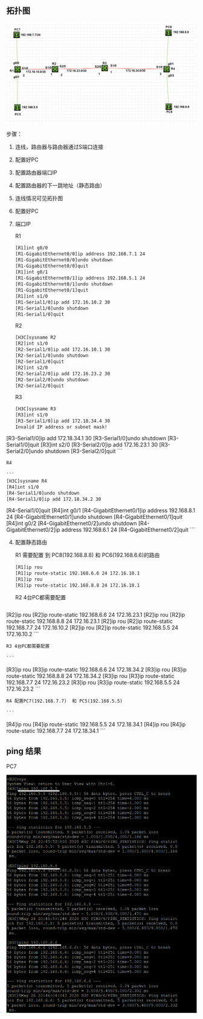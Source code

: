 ## 拓扑图

![image-20200526202743938](img/image-20200526202743938.png)



步骤：

1.  连线，路由器与路由器通过S端口连接
2.  配置好PC
3.  配置路由器端口IP
4.  配置路由器的下一跳地址（静态路由）



1.  连线情况可见拓扑图

2.  配置好PC

3.  端口IP

    R1

    ```
    [R1]int g0/0
    [R1-GigabitEthernet0/0]ip address 192.168.7.1 24
    [R1-GigabitEthernet0/0]undo shutdown
    [R1-GigabitEthernet0/0]quit
    [R1]int g0/1
    [R1-GigabitEthernet0/1]ip address 192.168.5.1 24
    [R1-GigabitEthernet0/1]undo shutdown
    [R1-GigabitEthernet0/1]quit
    [R1]int s1/0
    [R1-Serial1/0]ip add 172.16.10.2 30
    [R1-Serial1/0]undo shutdown
    [R1-Serial1/0]quit
    ```

    R2

    ```
    [H3C]sysname R2
    [R2]int s1/0
    [R2-Serial1/0]ip add 172.16.10.1 30
    [R2-Serial1/0]undo shutdown
    [R2-Serial1/0]quit
    [R2]int s2/0
    [R2-Serial2/0]ip add 172.16.23.2 30
    [R2-Serial2/0]undo shutdown
    [R2-Serial2/0]quit
    ```
    
    R3
    
    ```
    [H3C]sysname R3
    [R3]int s1/0
    [R3-Serial1/0]ip add 172.18.34.4 30
    Invalid IP address or subnet mask!
[R3-Serial1/0]ip add 172.18.34.1 30
    [R3-Serial1/0]undo shutdown
[R3-Serial1/0]quit
    [R3]int s2/0
    [R3-Serial2/0]ip add 172.16.23.1 30
    [R3-Serial2/0]undo shutdown
    [R3-Serial2/0]quit
    ```
    
    R4
    
    ```
    [H3C]sysname R4
    [R4]int s1/0
    [R4-Serial1/0]undo shutdown
    [R4-Serial1/0]ip add 172.18.34.2 30
[R4-Serial1/0]quit
    [R4]int g0/1
[R4-GigabitEthernet0/1]ip address 192.168.8.1 24
    [R4-GigabitEthernet0/1]undo shutdown
    [R4-GigabitEthernet0/1]quit
    [R4]int g0/2
    [R4-GigabitEthernet0/2]undo shutdown
    [R4-GigabitEthernet0/2]ip address 192.168.6.1 24
    [R4-GigabitEthernet0/2]quit
    ```
    
4.  配置静态路由

    R1 需要配置 到 PC8(192.168.8.8)  和  PC6(192.168.6.6)的路由

    ```
    [R1]ip rou
    [R1]ip route-static 192.168.6.6 24 172.16.10.1
    [R1]ip rou
    [R1]ip route-static 192.168.8.8 24 172.16.10.1
    ```
    
    R2  4台PC都需要配置
    
    ```
[R2]ip rou
    [R2]ip route-static 192.168.6.6 24 172.16.23.1
[R2]ip rou
    [R2]ip route-static 192.168.8.8 24 172.16.23.1
    [R2]ip rou
    [R2]ip route-static 192.168.7.7 24 172.16.10.2
    [R2]ip rou
    [R2]ip route-static 192.168.5.5 24 172.16.10.2
    ```
    
    R3 4台PC都需要配置
    
    ```
[R3]ip rou
    [R3]ip route-static 192.168.6.6 24 172.18.34.2
[R3]ip rou
    [R3]ip route-static 192.168.8.8 24 172.18.34.2
    [R3]ip rou
    [R3]ip route-static 192.168.7.7 24 172.16.23.2
    [R3]ip rou
    [R3]ip route-static 192.168.5.5 24 172.16.23.2
    ```
    
    R4 配置PC7(192.168.7.7)  和 PC5(192.168.5.5)
    
    ```
[R4]ip rou
    [R4]ip route-static 192.168.5.5 24 172.18.34.1
[R4]ip rou
    [R4]ip route-static 192.168.7.7 24 172.18.34.1
    ```



## ping 结果

PC7 

![image-20200526204713547](img/image-20200526204713547.png)